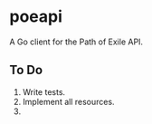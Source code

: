 # poeapi

A Go client for the Path of Exile API.

## To Do

1. Write tests.
2. Implement all resources.
3. 